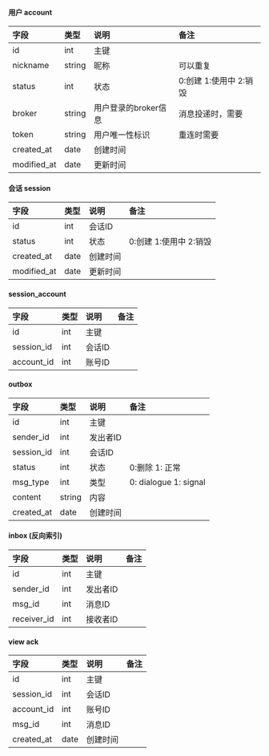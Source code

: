 
#### 用户 account
|字段|类型|说明|备注|
|:---|:---|:---|:---|
|id|int|主键||
|nickname|string|昵称|可以重复|
|status|int|状态|0:创建 1:使用中 2:销毁|
|broker|string|用户登录的broker信息|消息投递时，需要|
|token|string|用户唯一性标识|重连时需要|
|created_at|date|创建时间||
|modified_at|date|更新时间||


#### 会话 session  
|字段|类型|说明|备注|
|:---|:---|:---|:---|
|id|int|会话ID||
|status|int|状态|0:创建 1:使用中 2:销毁|
|created_at|date|创建时间||
|modified_at|date|更新时间||

#### session_account
|字段|类型|说明|备注|
|:---|:---|:---|:---|
|id|int|主键||
|session_id|int|会话ID||
|account_id|int|账号ID||


#### outbox
|字段|类型|说明|备注|
|:---|:---|:---|:---|
|id|int|主键||
|sender_id|int|发出者ID||
|session_id|int|会话ID||
|status|int|状态|0:删除 1: 正常|
|msg_type|int|类型| 0: dialogue 1: signal|
|content|string|内容||
|created_at|date|创建时间||

#### inbox (反向索引)
|字段|类型|说明|备注|
|:---|:---|:---|:---|
|id|int|主键||
|sender_id|int|发出者ID||
|msg_id|int|消息ID||
|receiver_id|int|接收者ID||


#### view ack
|字段|类型|说明|备注|
|:---|:---|:---|:---|
|id|int|主键||
|session_id|int|会话ID||
|account_id|int|账号ID||
|msg_id|int|消息ID||
|created_at|date|创建时间||
